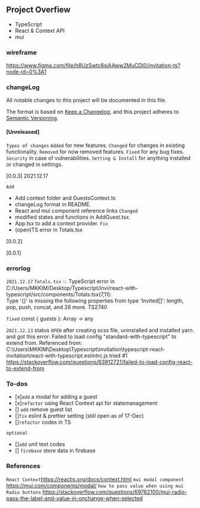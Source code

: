 ## Project Overfiew
- TypeScript
- React & Context API
- mui

### wireframe
https://www.figma.com/file/h8UzSwtc6siAAww2MuCDl0/invitation-ts?node-id=0%3A1




### changeLog
All notable changes to this project will be documented in this file.

The format is based on [Keep a Changelog](https://keepachangelog.com/en/1.0.0/),
and this project adheres to [Semantic Versioning](https://semver.org/spec/v2.0.0.html).

####  [Unreleased]
`Types of changes`
`Added` for new features.
`Changed` for changes in existing functionality.
`Removed` for now removed features.
`Fixed` for any bug fixes.
`Security` in case of vulnerabilities.
`Setting & Install` for anything installed or changed in settings.

[0.0.3]
2021.12.17

`Add`
- Add context folder and GuestsContext.ts
- changeLog format in README.
- React and mui component reference links
`Changed`
- modified states and functions in AddGuest.tsx.
- App.tsx to add a context provider.
`Fix` 
- (open)TS error in Totals.tsx

[0.0.2]

[0.0.1]

### errorlog


`2021.12.17`
`Totals.tsx`
💥 TypeScript error in C:/Users/MKKIM/Desktop/Typescript/invi/react-with-typescript/src/components/Totals.tsx(7,11):   
Type '{}' is missing the following properties from type 'Invited[]': length, pop, push, concat, and 28 more.  TS2740

`fixed` const { guests }: Array<Invited> -> any

`2021.12.13` 
status `OPEN`
after creating scss file, uninstalled and installed yarn.
and got this error:
Failed to load config "standard-with-typescript" to extend from.
Referenced from: C:\Users\MKKIM\Desktop\Typescript\invitation\typescript-react-invitation\react-with-typescript\.eslintrc.js
tried #1 https://stackoverflow.com/questions/63912721/failed-to-load-config-react-to-extend-from 


### To-dos
- [x]`add` a modal for adding a guest 
- [x]`refactor` using React Context api for statemanagement
- [] `add` remove guest list
- []`fix` eslint & prettier setting (still open as of 17-Dec) 
- []`refactor` codes in TS

`optional`
- []`add` unit text codes 
- [] `firebase` store data in firebase

### References
`React Context`https://reactjs.org/docs/context.html
`mui modal component` https://mui.com/components/modal/
`how to pass value when using mui Radio buttons` https://stackoverflow.com/questions/69762100/mui-radio-pass-the-label-and-value-in-onchange-when-selected

